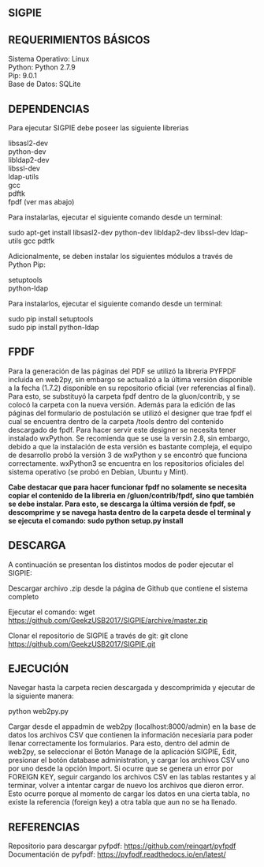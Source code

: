 ## SIGPIE

## REQUERIMIENTOS BÁSICOS

Sistema Operativo: Linux   
Python: Python 2.7.9  
Pip: 9.0.1  
Base de Datos: SQLite  


## DEPENDENCIAS

Para ejecutar SIGPIE debe poseer las siguiente librerias  

libsasl2-dev  
python-dev  
libldap2-dev  
libssl-dev  
ldap-utils  
gcc  
pdftk  
fpdf (ver mas abajo) 

Para instalarlas, ejecutar el siguiente comando desde un terminal:  

sudo apt-get install libsasl2-dev python-dev libldap2-dev libssl-dev ldap-utils gcc pdtfk 

Adicionalmente, se deben instalar los siguientes módulos a través de Python Pip:  

setuptools  
python-ldap  

Para instalarlos, ejecutar el siguiente comando desde un terminal:  

sudo pip install setuptools  
sudo pip install python-ldap  


## FPDF  
Para la generación de las páginas del PDF se utilizó la libreria PYFPDF incluida en web2py, sin embargo se actualizó a la última versión disponible a la fecha (1.7.2) disponible en su repositorio oficial (ver referencias al final). Para esto, se substituyó la carpeta fpdf dentro de la gluon/contrib, y se colocó la carpeta con la nueva versión. Además para la edición de las páginas del formulario de postulación se utilizó el designer que trae fpdf el cual se encuentra dentro de la carpeta /tools dentro del contenido descargado de fpdf. Para hacer servir este designer se necesita tener instalado wxPython. Se recomienda que se use la versin 2.8, sin embargo, debido a que la instalación de esta versión es bastante compleja, el equipo de desarrollo probó la versión 3 de wxPython y se encontró que funciona correctamente. wxPython3 se encuentra en los repositorios oficiales del sistema operativo (se probó en Debian, Ubuntu y Mint).   

<b>Cabe destacar que para hacer funcionar fpdf no solamente se necesita copiar el contenido de la libreria en /gluon/contrib/fpdf, sino que también se debe instalar. Para esto, se descarga la última versión de fpdf, se descomprime y se navega hasta dentro de la carpeta desde el terminal y se ejecuta el comando: sudo python setup.py install  </b>

## DESCARGA
A continuación se presentan los distintos modos de poder ejecutar  el SIGPIE:  

Descargar archivo .zip desde la página de Github que contiene el sistema completo  

Ejecutar el comando: wget https://github.com/GeekzUSB2017/SIGPIE/archive/master.zip  

Clonar el repositorio de SIGPIE a través de git: git clone https://github.com/GeekzUSB2017/SIGPIE.git  

## EJECUCIÓN  
Navegar hasta la carpeta recien descargada y descomprimida y ejecutar de la siguiente manera:

python web2py.py  

Cargar desde el appadmin de web2py (localhost:8000/admin) en la base de datos los archivos CSV que contienen la información necesiaria para poder llenar correctamente los formularios. Para esto, dentro del admin de web2py, se seleccionar el Botón Manage de la aplicación SIGPIE, Edit, presionar el botón database administration, y cargar los archivos CSV uno por uno desde la opción Import. Si ocurre que se genera un error por FOREIGN KEY, seguir cargando los archivos CSV en las tablas restantes y al terminar, volver a intentar cargar de nuevo los archivos que dieron error. Esto ocurre porque al momento de cargar los datos en una cierta tabla, no existe la referencia (foreign key) a otra tabla que aun no se ha llenado. 
## REFERENCIAS  
Repositorio para descargar pyfpdf: https://github.com/reingart/pyfpdf  
Documentación de pyfpdf: https://pyfpdf.readthedocs.io/en/latest/  
